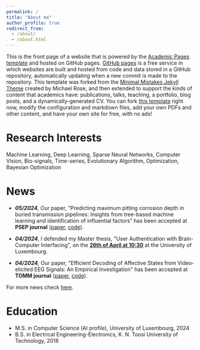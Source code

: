 ```yaml
---
permalink: /
title: "About me"
author_profile: true
redirect_from: 
  - /about/
  - /about.html
---
```


This is the front page of a website that is powered by the [Academic Pages template](https://github.com/academicpages/academicpages.github.io) and hosted on GitHub pages. [GitHub pages](https://pages.github.com) is a free service in which websites are built and hosted from code and data stored in a GitHub repository, automatically updating when a new commit is made to the repository. This template was forked from the [Minimal Mistakes Jekyll Theme](https://mmistakes.github.io/minimal-mistakes/) created by Michael Rose, and then extended to support the kinds of content that academics have: publications, talks, teaching, a portfolio, blog posts, and a dynamically-generated CV. You can fork [this template](https://github.com/academicpages/academicpages.github.io) right now, modify the configuration and markdown files, add your own PDFs and other content, and have your own site for free, with no ads!

Research Interests
======

Machine Learning, Deep Learning, Sparse Neural Networks, Computer Vision, Bio-signals, Time-series, Evolutionary Algorithm, Optimization, Bayesian Optimization


News
======


-  ***05/2024***, Our paper, "Predicting maximum pitting corrosion depth in buried transmission pipelines: Insights from tree-based machine learning and identification of influential factors" has been accepted at **PSEP journal** ([paper](https://www.sciencedirect.com/science/article/pii/S095758202400524X), [code](https://Todo.com)).

-  ***04/2024***, I defended my Master thesis, "User Authentication with Brain-Computer Interfacing", on the [**26th of April at 10:30**](https://www.example.com) at the University of Luxembourg.


-  ***04/2024***, Our paper, "Efficient Decoding of Affective States from Video-elicited EEG Signals: An Empirical Investigation" has been accepted at **TOMM journal** ([paper](https://dl.acm.org/doi/10.1145/3663669), [code](https://Todo.com)).

For more news check [here](https://nimagozalpour.github.io/news/).

Education
======
* M.S. in Computer Science (AI profile), University of Luxembourg, 2024
* B.S. in Electrical Engineering-Electronics, K. N. Toosi University of Technology, 2018